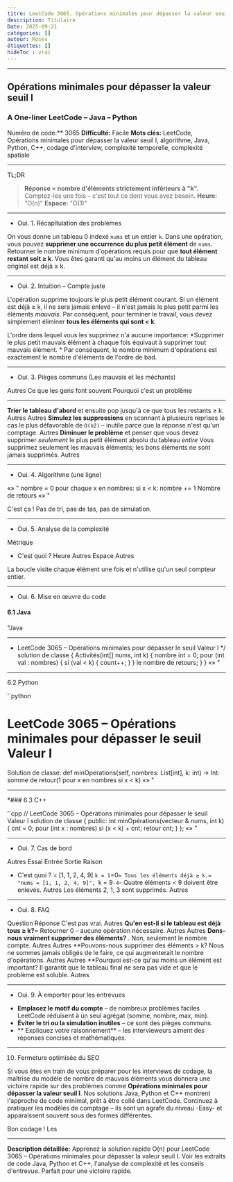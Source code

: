 ```yaml
---
titre: LeetCode 3065. Opérations minimales pour dépasser la valeur seuil Je...
description: Titulaire
Date: 2025-09-21
catégories: []
auteur: Moses
étiquettes: []
hideToc : vrai
---
```

---

## Opérations minimales pour dépasser la valeur seuil I
### A One-liner LeetCode – Java – Python

Numéro de code:** 3065
**Difficulté:** Facile
**Mots clés:** LeetCode, Opérations minimales pour dépasser la valeur seuil I, algorithme, Java, Python, C++, codage d'interview, complexité temporelle, complexité spatiale

---

TL;DR
> **Réponse = nombre d'éléments strictement inférieurs à "k".**
> Comptez-les une fois – c'est tout ce dont vous avez besoin.
> **Heure:** "O(n)" **Espace:** "O(1)"

---

- Oui. 1. Récapitulation des problèmes

On vous donne un tableau 0 indexé `nums` et un entier `k`.
Dans une opération, vous pouvez **supprimer une occurrence du plus petit élément** de `nums`.
Retourner le nombre minimum d'opérations requis pour que **tout élément restant soit ≥ k**.
Vous êtes garanti qu'au moins un élément du tableau original est déjà ≥ k.

---

- Oui. 2. Intuition – Compte juste

L'opération supprime toujours le plus petit élément courant.
Si un élément est déjà ≥ k, il ne sera jamais enlevé – il n'est jamais le plus petit parmi les éléments *mauvais*.
Par conséquent, pour terminer le travail, vous devez simplement éliminer **tous les éléments qui sont < k**.

L'ordre dans lequel vous les supprimez n'a aucune importance:
*Supprimer le plus petit mauvais élément à chaque fois équivaut à supprimer tout mauvais élément. *
Par conséquent, le nombre minimum d'opérations est exactement le nombre d'éléments de l'ordre de bad.

---

- Oui. 3. Pièges communs (Les mauvais et les méchants)

Autres Ce que les gens font souvent Pourquoi c'est un problème
-- -- -- -- -- -- -- -- -- -- -- --
**Trier le tableau d'abord** et ensuite pop jusqu'à ce que tous les restants ≥ k. Autres
Autres **Simulez les suppressions** en scannant à plusieurs reprises le cas le plus défavorable de `O(n2)` – inutile parce que la réponse n'est qu'un comptage. Autres
**Diminuer le problème** et penser que vous devez supprimer *seulement* le plus petit élément absolu du tableau *entire* Vous supprimez seulement les mauvais éléments; les bons éléments ne sont jamais supprimés. Autres

---

- Oui. 4. Algorithme (une ligne)

«» "
nombre = 0
pour chaque x en nombres:
si x < k:
nombre += 1
Nombre de retours
«» "

C'est ça ! Pas de tri, pas de tas, pas de simulation.

---

- Oui. 5. Analyse de la complexité

Métrique
- C'est quoi ?
Heure Autres
Espace Autres

La boucle visite chaque élément une fois et n'utilise qu'un seul compteur entier.

---

- Oui. 6. Mise en œuvre du code

#### 6.1 Java

"Java
***
* LeetCode 3065 – Opérations minimales pour dépasser le seuil Valeur I
*/
solution de classe {
Activités(int[] nums, int k) {
nombre int = 0;
pour (int val : nombres) {
si (val < k) {
count++;
}
}
le nombre de retours;
}
}
«» "

---

6.2 Python

'`python
# LeetCode 3065 – Opérations minimales pour dépasser le seuil Valeur I
Solution de classe:
def minOperations(self, nombres: List[int], k: int) -> Int:
somme de retour(1 pour x en nombres si x < k)
«» "

---

*### 6.3 C++

'`cpp
// LeetCode 3065 – Opérations minimales pour dépasser le seuil Valeur I
solution de classe {
public:
int minOpérations(vecteur <int>& nums, int k) {
cnt = 0;
pour (int x : nombres)
si (x < k) + cnt;
retour cnt;
}
};
«» "

---

- Oui. 7. Cas de bord

Autres Essai Entrée Sortie Raison
- C'est quoi ?
= [1, 1, 2, 4, 9] `k = 1`=0`= Tous les éléments déjà ≥ k.=
"nums = [1, 1, 2, 4, 9]", `k = 9`-4`- Quatre éléments < 9 doivent être enlevés. Autres
Les éléments 2, 1, 3 sont supprimés. Autres

---

- Oui. 8. FAQ

Question Réponse
C'est pas vrai.
Autres **Qu'en est-il si le tableau est déjà tous ≥ k?**= Retourner 0 – aucune opération nécessaire. Autres
Autres **Dons-nous vraiment supprimer des éléments?** . Non, seulement le nombre compte. Autres
Autres **Pouvons-nous supprimer des éléments > k? Nous ne sommes jamais obligés de le faire, ce qui augmenterait le nombre d'opérations. Autres
Autres **Pourquoi est-ce qu'au moins un élément est important? Il garantit que le tableau final ne sera pas vide et que le problème est soluble. Autres

---

- Oui. 9. À emporter pour les entrevues

* **Emplacez le motif du compte** – de nombreux problèmes faciles LeetCode réduisent à un seul agrégat (somme, nombre, max, min).
* **Éviter le tri ou la simulation inutiles** – ce sont des pièges communs.
* ** Expliquez votre raisonnement** – les intervieweurs aiment des réponses concises et mathématiques.

---

10. Fermeture optimisée du SEO

Si vous êtes en train de vous préparer pour les interviews de codage, la maîtrise du modèle de nombre de mauvais éléments vous donnera une victoire rapide sur des problèmes comme **Opérations minimales pour dépasser la valeur seuil I**.
Nos solutions Java, Python et C++ montrent l'approche de code minimal, prêt à être collé dans LeetCode.
Continuez à pratiquer les modèles de comptage – ils sont un agrafe du niveau -Easy- et apparaissent souvent sous des formes différentes.

Bon codage ! Les

---

**Description détaillée:**
Apprenez la solution rapide O(n) pour LeetCode 3065 – Opérations minimales pour dépasser la valeur seuil I. Voir les extraits de code Java, Python et C++, l'analyse de complexité et les conseils d'entrevue. Parfait pour une victoire rapide.